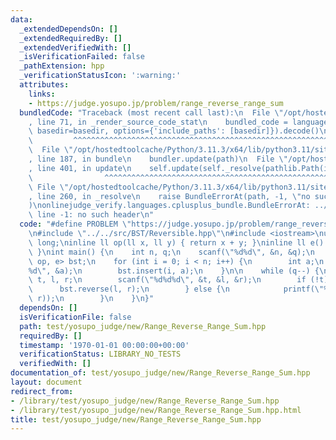 ```yaml
---
data:
  _extendedDependsOn: []
  _extendedRequiredBy: []
  _extendedVerifiedWith: []
  _isVerificationFailed: false
  _pathExtension: hpp
  _verificationStatusIcon: ':warning:'
  attributes:
    links:
    - https://judge.yosupo.jp/problem/range_reverse_range_sum
  bundledCode: "Traceback (most recent call last):\n  File \"/opt/hostedtoolcache/Python/3.11.3/x64/lib/python3.11/site-packages/onlinejudge_verify/documentation/build.py\"\
    , line 71, in _render_source_code_stat\n    bundled_code = language.bundle(stat.path,\
    \ basedir=basedir, options={'include_paths': [basedir]}).decode()\n          \
    \         ^^^^^^^^^^^^^^^^^^^^^^^^^^^^^^^^^^^^^^^^^^^^^^^^^^^^^^^^^^^^^^^^^^^^^^^^^^^^^^^^^\n\
    \  File \"/opt/hostedtoolcache/Python/3.11.3/x64/lib/python3.11/site-packages/onlinejudge_verify/languages/cplusplus.py\"\
    , line 187, in bundle\n    bundler.update(path)\n  File \"/opt/hostedtoolcache/Python/3.11.3/x64/lib/python3.11/site-packages/onlinejudge_verify/languages/cplusplus_bundle.py\"\
    , line 401, in update\n    self.update(self._resolve(pathlib.Path(included), included_from=path))\n\
    \                ^^^^^^^^^^^^^^^^^^^^^^^^^^^^^^^^^^^^^^^^^^^^^^^^^^^^^^^^^\n \
    \ File \"/opt/hostedtoolcache/Python/3.11.3/x64/lib/python3.11/site-packages/onlinejudge_verify/languages/cplusplus_bundle.py\"\
    , line 260, in _resolve\n    raise BundleErrorAt(path, -1, \"no such header\"\
    )\nonlinejudge_verify.languages.cplusplus_bundle.BundleErrorAt: ../../src/BST/Reversible.hpp:\
    \ line -1: no such header\n"
  code: "#define PROBLEM \"https://judge.yosupo.jp/problem/range_reverse_range_sum\"\
    \n#include \"../../src/BST/Reversible.hpp\"\n#include <iostream>\nusing ll = long\
    \ long;\ninline ll op(ll x, ll y) { return x + y; }\ninline ll e() { return 0;\
    \ }\nint main() {\n    int n, q;\n    scanf(\"%d%d\", &n, &q);\n    kyopro::ReversibleBST<ll,\
    \ op, e> bst;\n    for (int i = 0; i < n; i++) {\n        int a;\n        scanf(\"\
    %d\", &a);\n        bst.insert(i, a);\n    }\n\n    while (q--) {\n        int\
    \ t, l, r;\n        scanf(\"%d%d%d\", &t, &l, &r);\n        if (!t) {\n      \
    \      bst.reverse(l, r);\n        } else {\n            printf(\"%lld\\n\", bst.fold(l,\
    \ r));\n        }\n    }\n}"
  dependsOn: []
  isVerificationFile: false
  path: test/yosupo_judge/new/Range_Reverse_Range_Sum.hpp
  requiredBy: []
  timestamp: '1970-01-01 00:00:00+00:00'
  verificationStatus: LIBRARY_NO_TESTS
  verifiedWith: []
documentation_of: test/yosupo_judge/new/Range_Reverse_Range_Sum.hpp
layout: document
redirect_from:
- /library/test/yosupo_judge/new/Range_Reverse_Range_Sum.hpp
- /library/test/yosupo_judge/new/Range_Reverse_Range_Sum.hpp.html
title: test/yosupo_judge/new/Range_Reverse_Range_Sum.hpp
---
```

